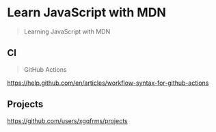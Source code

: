 # Learn JavaScript with MDN

> Learning JavaScript with MDN


## CI

> GitHub Actions

https://help.github.com/en/articles/workflow-syntax-for-github-actions


## Projects

https://github.com/users/xgqfrms/projects


